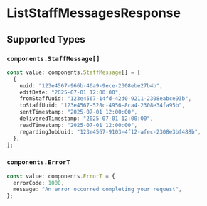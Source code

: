# ListStaffMessagesResponse


## Supported Types

### `components.StaffMessage[]`

```typescript
const value: components.StaffMessage[] = [
  {
    uuid: "123e4567-966b-46a9-9ece-2308ebe27b4b",
    editDate: "2025-07-01 12:00:00",
    fromStaffUuid: "123e4567-14fd-42d0-9211-2308eabce93b",
    toStaffUuid: "123e4567-528c-4956-8ca4-2308e34fa95b",
    sentTimestamp: "2025-07-01 12:00:00",
    deliveredTimestamp: "2025-07-01 12:00:00",
    readTimestamp: "2025-07-01 12:00:00",
    regardingJobUuid: "123e4567-9103-4f12-afec-2308e3bf488b",
  },
];
```

### `components.ErrorT`

```typescript
const value: components.ErrorT = {
  errorCode: 1000,
  message: "An error occurred completing your request",
};
```


